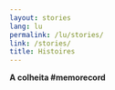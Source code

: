 ```yaml
---
layout: stories
lang: lu
permalink: /lu/stories/
link: /stories/
title: Histoires
---
```


**A colheita #memorecord** 
<!-- more -->

